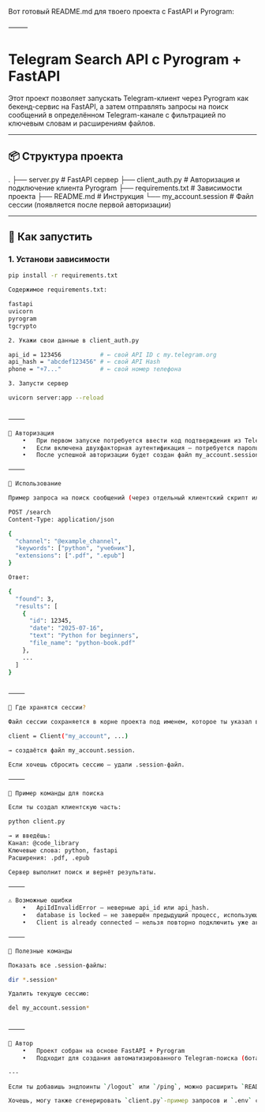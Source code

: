 Вот готовый README.md для твоего проекта с FastAPI и Pyrogram:

⸻


# Telegram Search API с Pyrogram + FastAPI

Этот проект позволяет запускать Telegram-клиент через Pyrogram как бекенд-сервис на FastAPI, а затем отправлять запросы на поиск сообщений в определённом Telegram-канале с фильтрацией по ключевым словам и расширениям файлов.

---

## 📦 Структура проекта

.
├── server.py            # FastAPI сервер
├── client_auth.py       # Авторизация и подключение клиента Pyrogram
├── requirements.txt     # Зависимости проекта
├── README.md            # Инструкция
└── my_account.session   # Файл сессии (появляется после первой авторизации)

---

## 🚀 Как запустить

### 1. Установи зависимости
```bash
pip install -r requirements.txt

Содержимое requirements.txt:

fastapi
uvicorn
pyrogram
tgcrypto

2. Укажи свои данные в client_auth.py

api_id = 123456           # ← свой API ID с my.telegram.org
api_hash = "abcdef123456" # ← свой API Hash
phone = "+7..."           # ← свой номер телефона

3. Запусти сервер

uvicorn server:app --reload


⸻

🔐 Авторизация
	•	При первом запуске потребуется ввести код подтверждения из Telegram.
	•	Если включена двухфакторная аутентификация — потребуется пароль.
	•	После успешной авторизации будет создан файл my_account.session.

⸻

📡 Использование

Пример запроса на поиск сообщений (через отдельный клиентский скрипт или Postman):

POST /search
Content-Type: application/json

{
  "channel": "@example_channel",
  "keywords": ["python", "учебник"],
  "extensions": [".pdf", ".epub"]
}

Ответ:

{
  "found": 3,
  "results": [
    {
      "id": 12345,
      "date": "2025-07-16",
      "text": "Python for beginners",
      "file_name": "python-book.pdf"
    },
    ...
  ]
}


⸻

📁 Где хранятся сессии?

Файл сессии сохраняется в корне проекта под именем, которое ты указал в Client(...). Например:

client = Client("my_account", ...)

→ создаётся файл my_account.session.

Если хочешь сбросить сессию — удали .session-файл.

⸻

🧪 Пример команды для поиска

Если ты создал клиентскую часть:

python client.py

→ и введёшь:
Канал: @code_library
Ключевые слова: python, fastapi
Расширения: .pdf, .epub

Сервер выполнит поиск и вернёт результаты.

⸻

⚠️ Возможные ошибки
	•	ApiIdInvalidError — неверные api_id или api_hash.
	•	database is locked — не завершён предыдущий процесс, использующий .session.
	•	Client is already connected — нельзя повторно подключить уже активный клиент.

⸻

📎 Полезные команды

Показать все .session-файлы:

dir *.session*

Удалить текущую сессию:

del my_account.session*


⸻

📌 Автор
	•	Проект собран на основе FastAPI + Pyrogram
	•	Подходит для создания автоматизированного Telegram-поиска (бота, бекенда, сервиса)

---

Если ты добавишь эндпоинты `/logout` или `/ping`, можно расширить `README.md`.

Хочешь, могу также сгенерировать `client.py`-пример запросов и `.env` с переменными.